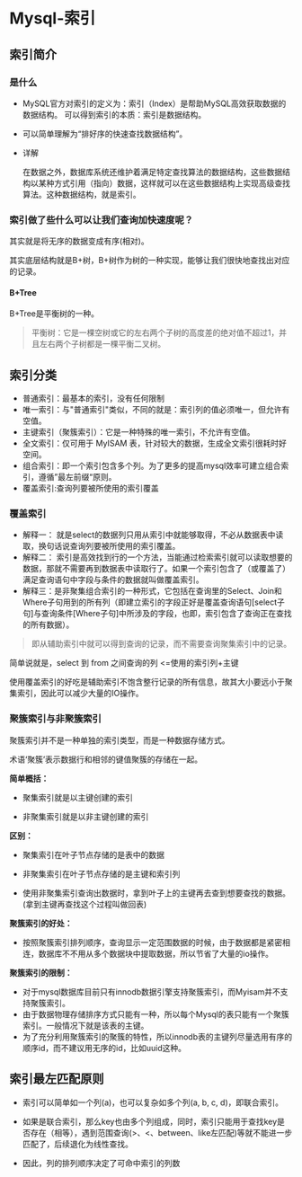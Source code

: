 # Mysql-索引

##  索引简介
### 是什么
- MySQL官方对索引的定义为：索引（Index）是帮助MySQL高效获取数据的数据结构。 可以得到索引的本质：索引是数据结构。

- 可以简单理解为“排好序的快速查找数据结构”。

- 详解

    在数据之外，数据库系统还维护着满足特定查找算法的数据结构，这些数据结构以某种方式引用（指向）数据，这样就可以在这些数据结构上实现高级查找算法。这种数据结构，就是索引。
### 索引做了些什么可以让我们查询加快速度呢？

其实就是将无序的数据变成有序(相对)。

其实底层结构就是B+树，B+树作为树的一种实现，能够让我们很快地查找出对应的记录。

#### B+Tree
B+Tree是平衡树的一种。

> 平衡树：它是一棵空树或它的左右两个子树的高度差的绝对值不超过1，并且左右两个子树都是一棵平衡二叉树。
## 索引分类
- 普通索引：最基本的索引，没有任何限制
- 唯一索引：与"普通索引"类似，不同的就是：索引列的值必须唯一，但允许有空值。
- 主键索引（聚簇索引）：它是一种特殊的唯一索引，不允许有空值。 
- 全文索引：仅可用于 MyISAM 表，针对较大的数据，生成全文索引很耗时好空间。
- 组合索引：即一个索引包含多个列。为了更多的提高mysql效率可建立组合索引，遵循”最左前缀“原则。
- 覆盖索引:查询列要被所使用的索引覆盖

### 覆盖索引
- 解释一： 就是select的数据列只用从索引中就能够取得，不必从数据表中读取，换句话说查询列要被所使用的索引覆盖。
- 解释二： 索引是高效找到行的一个方法，当能通过检索索引就可以读取想要的数据，那就不需要再到数据表中读取行了。如果一个索引包含了（或覆盖了）满足查询语句中字段与条件的数据就叫做覆盖索引。
- 解释三：是非聚集组合索引的一种形式，它包括在查询里的Select、Join和Where子句用到的所有列（即建立索引的字段正好是覆盖查询语句[select子句]与查询条件[Where子句]中所涉及的字段，也即，索引包含了查询正在查找的所有数据）。

> 即从辅助索引中就可以得到查询的记录，而不需要查询聚集索引中的记录。

简单说就是，select 到 from 之间查询的列 <=使用的索引列+主键

使用覆盖索引的好吃是辅助索引不饱含整行记录的所有信息，故其大小要远小于聚集索引，因此可以减少大量的IO操作。
### 聚簇索引与非聚簇索引
聚簇索引并不是一种单独的索引类型，而是一种数据存储方式。

术语‘聚簇’表示数据行和相邻的键值聚簇的存储在一起。

**简单概括：**

- 聚集索引就是以主键创建的索引

- 非聚集索引就是以非主键创建的索引

**区别：**

- 聚集索引在叶子节点存储的是表中的数据

- 非聚集索引在叶子节点存储的是主键和索引列

- 使用非聚集索引查询出数据时，拿到叶子上的主键再去查到想要查找的数据。(拿到主键再查找这个过程叫做回表)
 
**聚簇索引的好处：**

- 按照聚簇索引排列顺序，查询显示一定范围数据的时候，由于数据都是紧密相连，数据库不不用从多个数据块中提取数据，所以节省了大量的io操作。

**聚簇索引的限制：**

- 对于mysql数据库目前只有innodb数据引擎支持聚簇索引，而Myisam并不支持聚簇索引。
- 由于数据物理存储排序方式只能有一种，所以每个Mysql的表只能有一个聚簇索引。一般情况下就是该表的主键。
- 为了充分利用聚簇索引的聚簇的特性，所以innodb表的主键列尽量选用有序的顺序id，而不建议用无序的id，比如uuid这种。
## 索引最左匹配原则
- 索引可以简单如一个列(a)，也可以复杂如多个列(a, b, c, d)，即联合索引。

- 如果是联合索引，那么key也由多个列组成，同时，索引只能用于查找key是否存在（相等），遇到范围查询(>、<、between、like左匹配)等就不能进一步匹配了，后续退化为线性查找。

- 因此，列的排列顺序决定了可命中索引的列数